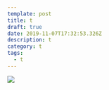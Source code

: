 ```yaml
---
template: post
title: t
draft: true
date: 2019-11-07T17:32:53.326Z
description: t
category: t
tags:
  - t
---
```

![](/media/cs.jpeg)
